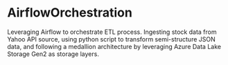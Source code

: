 # AirflowOrchestration
Leveraging Airflow to orchestrate ETL process. Ingesting stock data from Yahoo API source, using python script to transform semi-structure JSON data, and following a medallion architecture by leveraging  Azure Data Lake Storage Gen2 as storage layers.
